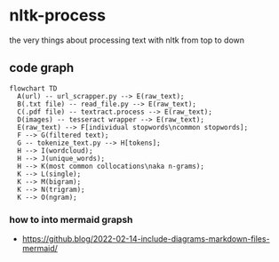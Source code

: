 # nltk-process
the very things about processing text with nltk from top to down

## code graph

```mermaid
flowchart TD
  A(url) -- url_scrapper.py --> E(raw_text);
  B(.txt file) -- read_file.py --> E(raw_text);
  C(.pdf file) -- textract.process --> E(raw_text);
  D(images) -- tesseract wrapper --> E(raw_text);
  E(raw_text) --> F[individual stopwords\ncommon stopwords];
  F --> G(filtered text);
  G -- tokenize_text.py --> H[tokens];
  H --> I(wordcloud);
  H --> J(unique_words);
  H --> K(most common collocations\naka n-grams);
  K --> L(single);
  K --> M(bigram);
  K --> N(trigram);
  K --> O(ngram);
```

### how to into mermaid grapsh
 - https://github.blog/2022-02-14-include-diagrams-markdown-files-mermaid/
